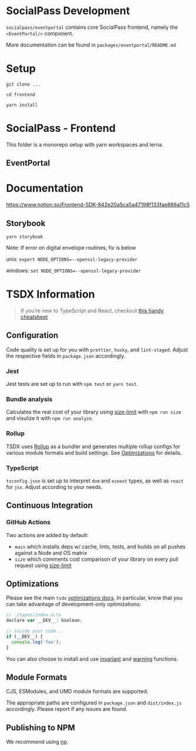 # SocialPass Development

`socialpass/eventportal` contains core SocialPass frontend, namely the `<EventPortal/>` component.

More documentation can be found in `packages/eventportal/README.md`

# Setup
`git clone ...`

`cd frontend`

`yarn install`

# SocialPass - Frontend
This folder is a monorepo setup with yarn workspaces and lerna. 

## EventPortal
# Documentation
https://www.notion.so/Frontend-SDK-842e20a5ca5a47198f133fae886a11c5


## Storybook
`yarn storybook`

Note: If error on digital envelope routines, fix is below

unix:
`export NODE_OPTIONS=--openssl-legacy-provider`

windows:
`set NODE_OPTIONS=--openssl-legacy-provider`


# TSDX Information

> If you’re new to TypeScript and React, checkout [this handy cheatsheet](https://github.com/sw-yx/react-typescript-cheatsheet/)

## Configuration

Code quality is set up for you with `prettier`, `husky`, and `lint-staged`. Adjust the respective fields in `package.json` accordingly.

### Jest

Jest tests are set up to run with `npm test` or `yarn test`.

### Bundle analysis

Calculates the real cost of your library using [size-limit](https://github.com/ai/size-limit) with `npm run size` and visulize it with `npm run analyze`.

### Rollup

TSDX uses [Rollup](https://rollupjs.org) as a bundler and generates multiple rollup configs for various module formats and build settings. See [Optimizations](#optimizations) for details.

### TypeScript

`tsconfig.json` is set up to interpret `dom` and `esnext` types, as well as `react` for `jsx`. Adjust according to your needs.

## Continuous Integration

### GitHub Actions

Two actions are added by default:

- `main` which installs deps w/ cache, lints, tests, and builds on all pushes against a Node and OS matrix
- `size` which comments cost comparison of your library on every pull request using [size-limit](https://github.com/ai/size-limit)

## Optimizations

Please see the main `tsdx` [optimizations docs](https://github.com/palmerhq/tsdx#optimizations). In particular, know that you can take advantage of development-only optimizations:

```js
// ./types/index.d.ts
declare var __DEV__: boolean;

// inside your code...
if (__DEV__) {
  console.log('foo');
}
```

You can also choose to install and use [invariant](https://github.com/palmerhq/tsdx#invariant) and [warning](https://github.com/palmerhq/tsdx#warning) functions.

## Module Formats

CJS, ESModules, and UMD module formats are supported.

The appropriate paths are configured in `package.json` and `dist/index.js` accordingly. Please report if any issues are found.


## Publishing to NPM

We recommend using [np](https://github.com/sindresorhus/np).
